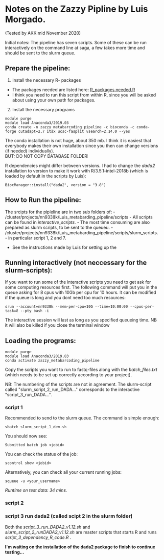 # Notes on the Zazzy Pipline by Luis Morgado.
(Tested by AKK mid November 2020)

Initial notes: The pipeline has seven scripts. Some of these can be run interactively on the command line at saga, a few takes more time and should be sent to the slurm queue.


## Prepare the pipeline:

1) Install the necessary R- packages
  - The packages needed are listed here: [R_packages.needed.R](01_Zazzy/install_Zazzy_pipeline/R_packages.needed.R)
  - I think you need to run this script from within R, since you will be asked about using your own path for packages.

2) Install the necessary programs
```
module purge
module load Anaconda3/2019.03
conda create -n zazzy_metabarcoding_pipeline -c bioconda -c conda-forge cutadapt=2.7 itsx ucsc-fasplit vsearch=2.14.0 --yes
```
The conda installation is not huge, about 350 mb. I think it is easiest that everybody makes their own installation since you then can change versions (if needed) individually).   
BUT: DO NOT COPY DATABASE FOLDER!


R dependencies might differ between versions. I had to change the *dada2* installation to version to make it work with R/3.5.1-intel-2018b (which is loaded by default in the scripts by Luis):
```
BiocManager::install("dada2", version = "3.8")
```


## How to Run the pipeline:
The srcipts for the pipleline are in two sub folders of:
    - /cluster/projects/nn9338k/Luis_metabarding_pipeline/scripts
    - All scripts can be found in *interactive_scripts*.
    - The most time consuming are also prepared as slurm scripts, to be sent to the queueu.
    - /cluster/projects/nn9338k/Luis_metabarding_pipeline/scripts/slurm_scripts.
        - in particular script 1, 2 and 7.

- See the instructions made by Luis for setting up the


## Running interactively (not neccessary for the slurm-scripts):
If you want to run some of the interactive scripts you need to get ask for some computing resources first. The following command will put you in the queue asking for 8 cpus with 10Gb per cpu for 10 hours. It can be modified if the queue is long and you dont need too much resources:
```
srun --account=nn9338k --mem-per-cpu=10G --time=10:00:00 --cpus-per-task=8 --pty bash -i
```
The interactive session will last as long as you specified queueing time. NB it will also be killed if you close the terminal window

## Loading the programs:
```
module purge
module load Anaconda3/2019.03
conda activate zazzy_metabarcoding_pipeline
```
Copy the scripts you want to run to fastq-files along with the _batch_files.txt_ (which needs to be set up correctly according to your project).

NB: The numbering of the scripts are not in agreement. The slurm-script called "slurm_script_2_run_DADA..." corresponds to the interactive "script_3_run_DADA...".

### script 1
Recommended to send to the slurm queue. The command is simple enough:
```
sbatch slurm_script_1_dem.sh
```
You should now see:
```
Submitted batch job <jobid>
```
You can check the status of the job:
```
scontrol show <jobid>
```
Alternatively, you can check all your current running jobs:
```
squeue -u <your_username>
```
_Runtime on test data: 34 mins._

### script 2
### script 3 run dada2 (called scipt 2 in the slurm folder)
Both the _script_3_run_DADA2_v1.12.sh_ and _slurm_script_2_runDADA2_v1.12.sh_ are master scripts that starts R and runs  *script_3_dependency_R_code.R* .  

**I'm waiting on the installation of the dada2 package to finish to continue testing...**

